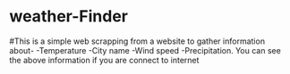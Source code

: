 # weather-Finder
#This is a simple web scrapping from a website to gather information about-
-Temperature
-City name
-Wind speed
-Precipitation.
You can see the above information if you are connect to internet
